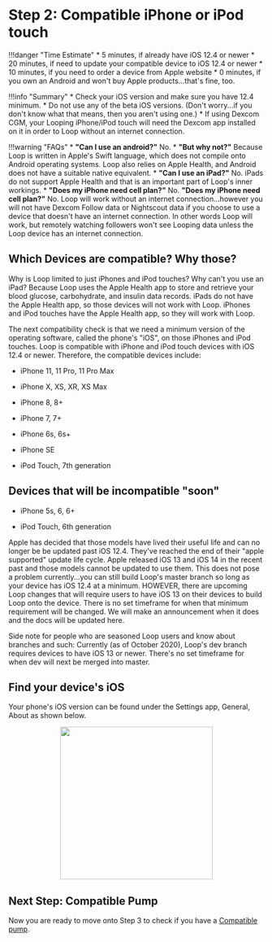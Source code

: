 # Step 2: Compatible iPhone or iPod touch

!!!danger "Time Estimate"
    * 5 minutes, if already have iOS 12.4 or newer
    * 20 minutes, if need to update your compatible device to iOS 12.4 or newer
    * 10 minutes, if you need to order a device from Apple website
    * 0 minutes, if you own an Android and won't buy Apple products...that's fine, too.

!!!info "Summary"
    * Check your iOS version and make sure you have 12.4 minimum.
    * Do not use any of the beta iOS versions. (Don't worry...if you don't know what that means, then you aren't using one.)
    * If using Dexcom CGM, your Looping iPhone/iPod touch will need the Dexcom app installed on it in order to Loop without an internet connection.

!!!warning "FAQs"
    * **"Can I use an android?"** No.
    * **"But why not?"** Because Loop is written in Apple's Swift language, which does not compile onto Android operating systems.  Loop also relies on Apple Health, and Android does not have a suitable native equivalent.
    * **"Can I use an iPad?"** No. iPads do not support Apple Health and that is an important part of Loop's inner workings.
    * **"Does my iPhone need cell plan?"** No. **"Does my iPhone need cell plan?"** No. Loop will work without an internet connection...however you will not have Dexcom Follow data or Nightscout data if you choose to use a device that doesn't have an internet connection. In other words Loop will work, but remotely watching followers won't see Looping data unless the Loop device has an internet connection.

## Which Devices are compatible? Why those?

Why is Loop limited to just iPhones and iPod touches? Why can't you use an iPad? Because Loop uses the Apple Health app to store and retrieve your blood glucose, carbohydrate, and insulin data records. iPads do not have the Apple Health app, so those devices will not work with Loop. iPhones and iPod touches have the Apple Health app, so they will work with Loop.

The next compatibility check is that we need a minimum version of the operating software, called the phone's "iOS", on those iPhones and iPod touches. Loop is compatible with iPhone and iPod touch devices with iOS 12.4 or newer. Therefore, the compatible devices include:

* iPhone 11, 11 Pro, 11 Pro Max

* iPhone X, XS, XR, XS Max

* iPhone 8, 8+

* iPhone 7, 7+

* iPhone 6s, 6s+

* iPhone SE

* iPod Touch, 7th generation

## Devices that will be incompatible "soon"

* iPhone 5s, 6, 6+

* iPod Touch, 6th generation

Apple has decided that those models have lived their useful life and can no longer be be updated past iOS 12.4. They've reached the end of their "apple supported" update life cycle. Apple released iOS 13 and iOS 14 in the recent past and those models cannot be updated to use them. This does not pose a problem currently...you can still build Loop's master branch so long as your device has iOS 12.4 at a minimum. HOWEVER, there are upcoming Loop changes that will require users to have iOS 13 on their devices to build Loop onto the device. There is no set timeframe for when that minimum requirement will be changed.  We will make an announcement when it does and the docs will be updated here.

Side note for people who are seasoned Loop users and know about branches and such: Currently (as of October 2020), Loop's dev branch requires devices to have iOS 13 or newer. There's no set timeframe for when dev will next be merged into master.

## Find your device's iOS

Your phone's iOS version can be found under the Settings app, General, About as shown below.

<p align="center">
<img src="../img/ios.jpg" width="300">
</p>

## Next Step: Compatible Pump

Now you are ready to move onto Step 3 to check if you have a [Compatible pump](step3.md).
